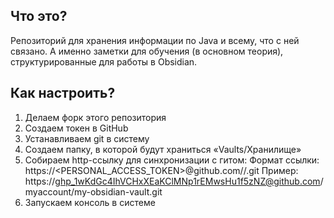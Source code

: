 ## Что это?
Репозиторий для хранения информации по Java и всему, что с ней связано. А именно заметки для обучения (в основном теория), структурированные для работы в Obsidian.

## Как настроить?
1. Делаем форк этого репозитория
2. Создаем токен в GitHub
3. Устанавливаем git в систему
4. Создаем папку, в которой будут храниться «Vaults/Хранилище»
5. Собираем http-ссылку для синхронизации с гитом:
		Формат ссылки:
		https://<PERSONAL_ACCESS_TOKEN>@github.com/<USERNAME>/<REPOSITORY>.git
		Пример:
		https://ghp_1wKdGc4IhVCHxXEaKClMNp1rEMwsHu1f5zNZ@github.com/myaccount/my-obsidian-vault.git
6.  Запускаем консоль в системе